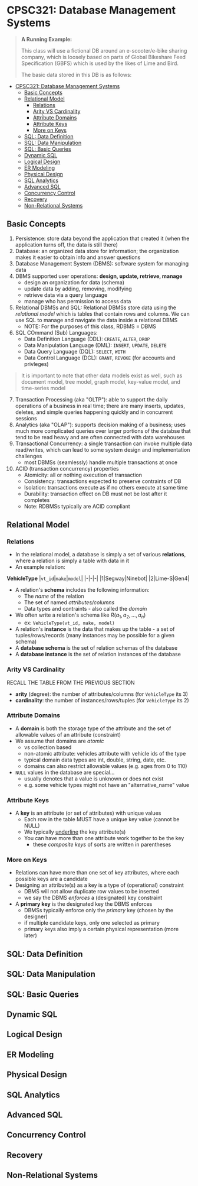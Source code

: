 # CPSC321: Database Management Systems

> **A Running Example:**
> 
> This class will use a fictional DB around an e-scooter/e-bike sharing company, which is loosely based on parts of Global Bikeshare Feed Specification (GBFS) which is used by the likes of Lime and Bird.
>  
> The basic data stored in this DB is as follows:
> 

- [CPSC321: Database Management Systems](#cpsc321-database-management-systems)
  - [Basic Concepts](#basic-concepts)
  - [Relational Model](#relational-model)
    - [Relations](#relations)
    - [Arity VS Cardinality](#arity-vs-cardinality)
    - [Attribute Domains](#attribute-domains)
    - [Attribute Keys](#attribute-keys)
    - [More on Keys](#more-on-keys)
  - [SQL: Data Definition](#sql-data-definition)
  - [SQL: Data Manipulation](#sql-data-manipulation)
  - [SQL: Basic Queries](#sql-basic-queries)
  - [Dynamic SQL](#dynamic-sql)
  - [Logical Design](#logical-design)
  - [ER Modeling](#er-modeling)
  - [Physical Design](#physical-design)
  - [SQL Analytics](#sql-analytics)
  - [Advanced SQL](#advanced-sql)
  - [Concurrency Control](#concurrency-control)
  - [Recovery](#recovery)
  - [Non-Relational Systems](#non-relational-systems)


## Basic Concepts

1. Persistence: store data beyond the application that created it (when the application turns off, the data is still there)
2. Database: an organized data store for information; the organization makes it easier to obtain info and answer questions
3. Database Management System (DBMS): software system for managing data
4. DBMS supported user operations: **design, update, retrieve, manage**
   * design an organization for data (schema)
   * update data by adding, removing, modifying
   * retrieve data via a query language
   * manage who has permission to access data
5. Relational DBMSs and SQL: Relational DBMSs store data using the *relational model* which is tables that contain rows and columns. We can use SQL to manage and navigate the data inside a relational DBMS
   * NOTE: For the purposes of this class, RDBMS = DBMS
6. SQL COmmand (Sub) Languages:
   * Data Definition Language (DDL): `CREATE`, `ALTER`, `DROP`
   * Data Manipulation Language (DML): `INSERT`, `UPDATE`, `DELETE`
   * Data Query Language (DQL): `SELECT`, `WITH`
   * Data Control Language (DCL): `GRANT`, `REVOKE` (for accounts and privleges)
  
> It is important to note that other data models exist as well, such as document model, tree model, graph model, key-value model, and time-series model


7. Transaction Processing (aka "OLTP"): able to support the daily operations of a business in real time; there are many inserts, updates, deletes, and simple queries happening quickly and in concurrent sessions
8. Analytics (aka "OLAP"): supports decision making of a business; uses much more complicated queries over larger portions of the databse that tend to be read heavy and are often connected with data warehouses
9. Transactional Concurrency: a single transaction can invoke multiple data read/writes, which can lead to some system design and implementation challenges
    * most DBMSs (seamlessly) handle multiple transactions at once
10. ACID (transaction concurrency) properties
    * Atomicity: all or nothing execution of transaction
    * Consistency: transactions expected to preserve contraints of DB
    * Isolation: transactions execute as if no others execute at same time
    * Durability: transaction effect on DB must not be lost after it completes
    * Note: RDBMSs typically are ACID compliant





## Relational Model

### Relations

* In the relational model, a database is simply a set of various **relations**, where a relation is simply a table with data in it
* An example relation:

**VehicleType**
|`vt_id`|`make`|`model`|
|-|-|-|
|1|Segway|Ninebot|
|2|Lime-S|Gen4|


* A relation's **schema** includes the following information:
  * The *name* of the relation
  * The set of named *attributes/columns*
  * Data types and contraints - also called the *domain*
* We often write a relation's schema like $R(a_1, a_2, ..., a_n)$
  * ex: `VehicleType(vt_id, make, model)`
* A relation's **instance** is the data that makes up the table - a set of tuples/rows/records (many instances may be possible for a given schema)
* A **database schema** is the set of relation schemas of the database
* A **database instance** is the set of relation instances of the database

### Arity VS Cardinality

RECALL THE TABLE FROM THE PREVIOUS SECTION

* **arity** (degree): the number of attributes/columns (for `VehicleType` its 3)
* **cardinality**: the number of instances/rows/tuples (for `VehicleType` its 2)


### Attribute Domains

* A **domain** is both the storage type of the attribute and the set of allowable values of an attribute (constraint)
* We assume that domains are *atomic*
  * vs collection based
  * non-atomic attribute: vehicles attribute with vehicle ids of the type
  * typical domain data types are int, double, string, date, etc.
  * domains can also restrict allowable values (e.g. ages from 0 to 110)
* `NULL` values in the database are special...
  * usually denotes that a value is unknown or does not exist
  * e.g. some vehicle types might not have an "alternative_name" value


### Attribute Keys

* A **key** is an attribute (or set of attributes) with unique values
  * Each row in the table MUST have a unique key value (cannot be NULL)
  * We typically <u>underline</u> the key attribute(s)
  * You can have more than one attribute work together to be the key
    * these *composite keys* of sorts are written in parentheses



### More on Keys

* Relations can have more than one set of key attributes, where each possible keys are a candidate
* Designing an attribute(s) as a key is a type of (operational) constraint
  * DBMS will not allow duplicate row values to be inserted
  * we say the DBMS *enforces* a (designated) key constraint
* A **primary key** is the designated key the DBMS enforces
  * DBMSs typically enforce only the *primary* key (chosen by the designer)
  * if multiple candidate keys, only one selected as primary
  * primary keys also imply a certain physical representation (more later)


## SQL: Data Definition



## SQL: Data Manipulation



## SQL: Basic Queries



## Dynamic SQL




## Logical Design



## ER Modeling



## Physical Design



## SQL Analytics



## Advanced SQL



## Concurrency Control



## Recovery



## Non-Relational Systems



